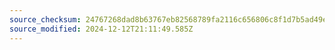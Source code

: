 ```yaml
---
source_checksum: 24767268dad8b63767eb82568789fa2116c656806c8f1d7b5ad49e3dff10a7f4
source_modified: 2024-12-12T21:11:49.585Z
---
```



